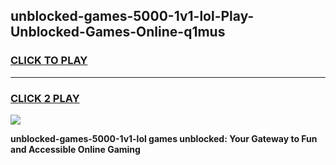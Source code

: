 
## unblocked-games-5000-1v1-lol-Play-Unblocked-Games-Online-q1mus
<h3>
<a href="https://premium76.site?title=unblocked-games-5000-1v1-lol&ref=25A">CLICK TO PLAY</a></h3>
<hr>

<h3>
<a href="https://premium76.site?title=unblocked-games-5000-1v1-lol&ref=25A">CLICK 2 PLAY</a>
  
</h3>

<a href="https://premium76.site?title=unblocked-games-5000-1v1-lol&ref=25A"><img src="https://clearcache.store/games.png"></a>


**unblocked-games-5000-1v1-lol games unblocked: Your Gateway to Fun and Accessible Online Gaming**
